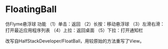 # FloatingBall

仿Flyme悬浮球
功能
（1）单击：返回
（2）长按：移动悬浮球
（3）左滑右滑：打开最近应用程序列表
（4）上拉：返回桌面
（5）下拉：打开通知栏

改写自HalfStackDeveloper/FloatBall，用较原始的方法重写了View。
